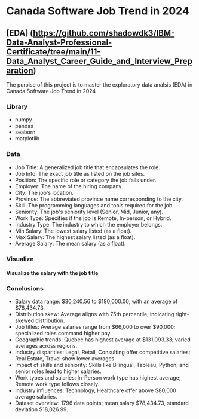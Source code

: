 # Canada Software Job Trend in 2024

## [EDA] (https://github.com/shadowdk3/IBM-Data-Analyst-Professional-Certificate/tree/main/11-Data_Analyst_Career_Guide_and_Interview_Preparation)

The puroise of this project is to master the exploratory data analsis (EDA) in Canada Software Job Trend in 2024

### Library

- numpy
- pandas
- seaborn
- matplotlib

### Data

- Job Title: A generalized job title that encapsulates the role.
- Job Info: The exact job title as listed on the job sites.
- Position: The specific role or category the job falls under.
- Employer: The name of the hiring company.
- City: The job's location.
- Province: The abbreviated province name corresponding to the city.
- Skill: The programming languages and tools required for the job.
- Seniority: The job's seniority level (Senior, Mid, Junior, any).
- Work Type: Specifies if the job is Remote, In-person, or Hybrid.
- Industry Type: The industry to which the employer belongs.
- Min Salary: The lowest salary listed (as a float).
- Max Salary: The highest salary listed (as a float).
- Average Salary: The mean salary (as a float).

### Visualize

#### Visualize the salary with the job title 

<!-- ![Job title](http://url/to/img.png) -->

### Conclusions

- Salary data range: $30,240.56 to $180,000.00, with an average of $78,434.73.
- Distribution skew: Average aligns with 75th percentile, indicating right-skewed distribution.
- Job titles: Average salaries range from $66,000 to over $90,000; specialized roles command higher pay.
- Geographic trends: Quebec has highest average at $131,093.33; varied averages across regions.
- Industry disparities: Legal, Retail, Consulting offer competitive salaries; Real Estate, Travel show lower averages.
- Impact of skills and seniority: Skills like Bilingual, Tableau, Python, and senior roles lead to higher salaries.
- Work types and salaries: In-Person work type has highest average; Remote work type follows closely.
- Industry influences: Technology, Healthcare offer above $80,000 average salaries.
- Dataset overview: 1796 data points; mean salary $78,434.73, standard deviation $18,026.99.